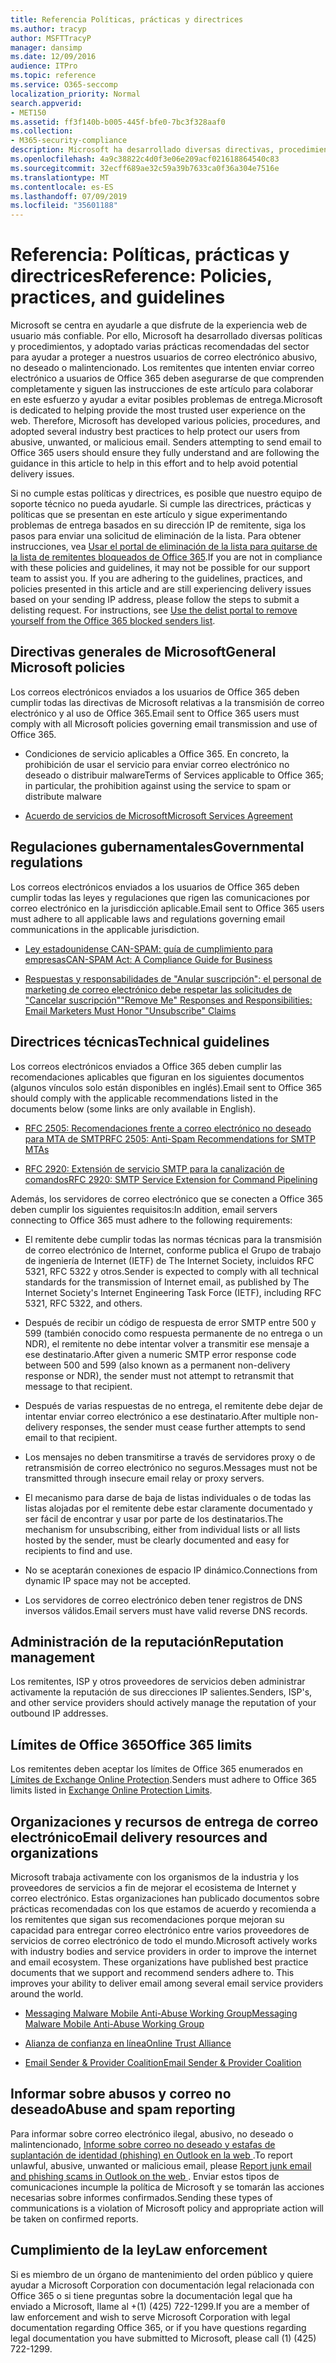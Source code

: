 ```yaml
---
title: Referencia Políticas, prácticas y directrices
ms.author: tracyp
author: MSFTTracyP
manager: dansimp
ms.date: 12/09/2016
audience: ITPro
ms.topic: reference
ms.service: O365-seccomp
localization_priority: Normal
search.appverid:
- MET150
ms.assetid: ff3f140b-b005-445f-bfe0-7bc3f328aaf0
ms.collection:
- M365-security-compliance
description: Microsoft ha desarrollado diversas directivas, procedimientos y adoptado varias prácticas recomendadas del sector para ayudar a proteger a nuestros usuarios de un correo electrónico abusivo, no deseado o malintencionado.
ms.openlocfilehash: 4a9c38822c4d0f3e06e209acf021618864540c83
ms.sourcegitcommit: 32ecff689ae32c59a39b7633ca0f36a304e7516e
ms.translationtype: MT
ms.contentlocale: es-ES
ms.lasthandoff: 07/09/2019
ms.locfileid: "35601188"
---
```

# <a name="reference-policies-practices-and-guidelines"></a><span data-ttu-id="a9797-103">Referencia: Políticas, prácticas y directrices</span><span class="sxs-lookup"><span data-stu-id="a9797-103">Reference: Policies, practices, and guidelines</span></span>
  
<span data-ttu-id="a9797-p101">Microsoft se centra en ayudarle a que disfrute de la experiencia web de usuario más confiable. Por ello, Microsoft ha desarrollado diversas políticas y procedimientos, y adoptado varias prácticas recomendadas del sector para ayudar a proteger a nuestros usuarios de correo electrónico abusivo, no deseado o malintencionado. Los remitentes que intenten enviar correo electrónico a usuarios de Office 365 deben asegurarse de que comprenden completamente y siguen las instrucciones de este artículo para colaborar en este esfuerzo y ayudar a evitar posibles problemas de entrega.</span><span class="sxs-lookup"><span data-stu-id="a9797-p101">Microsoft is dedicated to helping provide the most trusted user experience on the web. Therefore, Microsoft has developed various policies, procedures, and adopted several industry best practices to help protect our users from abusive, unwanted, or malicious email. Senders attempting to send email to Office 365 users should ensure they fully understand and are following the guidance in this article to help in this effort and to help avoid potential delivery issues.</span></span>
  
<span data-ttu-id="a9797-p102">Si no cumple estas políticas y directrices, es posible que nuestro equipo de soporte técnico no pueda ayudarle. Si cumple las directrices, prácticas y políticas que se presentan en este artículo y sigue experimentando problemas de entrega basados en su dirección IP de remitente, siga los pasos para enviar una solicitud de eliminación de la lista. Para obtener instrucciones, vea [Usar el portal de eliminación de la lista para quitarse de la lista de remitentes bloqueados de Office 365](use-the-delist-portal-to-remove-yourself-from-the-office-365-blocked-senders-lis.md).</span><span class="sxs-lookup"><span data-stu-id="a9797-p102">If you are not in compliance with these policies and guidelines, it may not be possible for our support team to assist you. If you are adhering to the guidelines, practices, and policies presented in this article and are still experiencing delivery issues based on your sending IP address, please follow the steps to submit a delisting request. For instructions, see [Use the delist portal to remove yourself from the Office 365 blocked senders list](use-the-delist-portal-to-remove-yourself-from-the-office-365-blocked-senders-lis.md).</span></span>
  
## <a name="general-microsoft-policies"></a><span data-ttu-id="a9797-110">Directivas generales de Microsoft</span><span class="sxs-lookup"><span data-stu-id="a9797-110">General Microsoft policies</span></span>
<span data-ttu-id="a9797-111"><a name="GenMsftPolicies"> </a></span><span class="sxs-lookup"><span data-stu-id="a9797-111"></span></span>

<span data-ttu-id="a9797-112">Los correos electrónicos enviados a los usuarios de Office 365 deben cumplir todas las directivas de Microsoft relativas a la transmisión de correo electrónico y al uso de Office 365.</span><span class="sxs-lookup"><span data-stu-id="a9797-112">Email sent to Office 365 users must comply with all Microsoft policies governing email transmission and use of Office 365.</span></span>
  
- <span data-ttu-id="a9797-113">Condiciones de servicio aplicables a Office 365. En concreto, la prohibición de usar el servicio para enviar correo electrónico no deseado o distribuir malware</span><span class="sxs-lookup"><span data-stu-id="a9797-113">Terms of Services applicable to Office 365; in particular, the prohibition against using the service to spam or distribute malware</span></span>
    
- [<span data-ttu-id="a9797-114">Acuerdo de servicios de Microsoft</span><span class="sxs-lookup"><span data-stu-id="a9797-114">Microsoft Services Agreement</span></span>](https://www.microsoft.com/servicesagreement/)
    
## <a name="governmental-regulations"></a><span data-ttu-id="a9797-115">Regulaciones gubernamentales</span><span class="sxs-lookup"><span data-stu-id="a9797-115">Governmental regulations</span></span>
<span data-ttu-id="a9797-116"><a name="GovtRegulations"> </a></span><span class="sxs-lookup"><span data-stu-id="a9797-116"></span></span>

<span data-ttu-id="a9797-117">Los correos electrónicos enviados a los usuarios de Office 365 deben cumplir todas las leyes y regulaciones que rigen las comunicaciones por correo electrónico en la jurisdicción aplicable.</span><span class="sxs-lookup"><span data-stu-id="a9797-117">Email sent to Office 365 users must adhere to all applicable laws and regulations governing email communications in the applicable jurisdiction.</span></span>
  
- [<span data-ttu-id="a9797-118">Ley estadounidense CAN-SPAM: guía de cumplimiento para empresas</span><span class="sxs-lookup"><span data-stu-id="a9797-118">CAN-SPAM Act: A Compliance Guide for Business</span></span>](https://www.ftc.gov/tips-advice/business-center/guidance/can-spam-act-compliance-guide-business)
    
- [<span data-ttu-id="a9797-119">Respuestas y responsabilidades de "Anular suscripción": el personal de marketing de correo electrónico debe respetar las solicitudes de "Cancelar suscripción"</span><span class="sxs-lookup"><span data-stu-id="a9797-119">"Remove Me" Responses and Responsibilities: Email Marketers Must Honor "Unsubscribe" Claims</span></span>](https://www.lawpublish.com/ftc-emai-marketers-unsubscribe-claims.mdl)
    
## <a name="technical-guidelines"></a><span data-ttu-id="a9797-120">Directrices técnicas</span><span class="sxs-lookup"><span data-stu-id="a9797-120">Technical guidelines</span></span>
<span data-ttu-id="a9797-121"><a name="TechGuidelines"> </a></span><span class="sxs-lookup"><span data-stu-id="a9797-121"></span></span>

<span data-ttu-id="a9797-122">Los correos electrónicos enviados a Office 365 deben cumplir las recomendaciones aplicables que figuran en los siguientes documentos (algunos vínculos solo están disponibles en inglés).</span><span class="sxs-lookup"><span data-stu-id="a9797-122">Email sent to Office 365 should comply with the applicable recommendations listed in the documents below (some links are only available in English).</span></span>
  
- [<span data-ttu-id="a9797-123">RFC 2505: Recomendaciones frente a correo electrónico no deseado para MTA de SMTP</span><span class="sxs-lookup"><span data-stu-id="a9797-123">RFC 2505: Anti-Spam Recommendations for SMTP MTAs</span></span>](https://www.ietf.org/rfc/rfc2505.txt)
    
- [<span data-ttu-id="a9797-124">RFC 2920: Extensión de servicio SMTP para la canalización de comandos</span><span class="sxs-lookup"><span data-stu-id="a9797-124">RFC 2920: SMTP Service Extension for Command Pipelining</span></span>](https://www.ietf.org/rfc/rfc2920.txt)
    
<span data-ttu-id="a9797-125">Además, los servidores de correo electrónico que se conecten a Office 365 deben cumplir los siguientes requisitos:</span><span class="sxs-lookup"><span data-stu-id="a9797-125">In addition, email servers connecting to Office 365 must adhere to the following requirements:</span></span>
  
- <span data-ttu-id="a9797-126">El remitente debe cumplir todas las normas técnicas para la transmisión de correo electrónico de Internet, conforme publica el Grupo de trabajo de ingeniería de Internet (IETF) de The Internet Society, incluidos RFC 5321, RFC 5322 y otros.</span><span class="sxs-lookup"><span data-stu-id="a9797-126">Sender is expected to comply with all technical standards for the transmission of Internet email, as published by The Internet Society's Internet Engineering Task Force (IETF), including RFC 5321, RFC 5322, and others.</span></span> 
    
- <span data-ttu-id="a9797-127">Después de recibir un código de respuesta de error SMTP entre 500 y 599 (también conocido como respuesta permanente de no entrega o un NDR), el remitente no debe intentar volver a transmitir ese mensaje a ese destinatario.</span><span class="sxs-lookup"><span data-stu-id="a9797-127">After given a numeric SMTP error response code between 500 and 599 (also known as a permanent non-delivery response or NDR), the sender must not attempt to retransmit that message to that recipient.</span></span>
    
- <span data-ttu-id="a9797-128">Después de varias respuestas de no entrega, el remitente debe dejar de intentar enviar correo electrónico a ese destinatario.</span><span class="sxs-lookup"><span data-stu-id="a9797-128">After multiple non-delivery responses, the sender must cease further attempts to send email to that recipient.</span></span>
    
- <span data-ttu-id="a9797-129">Los mensajes no deben transmitirse a través de servidores proxy o de retransmisión de correo electrónico no seguros.</span><span class="sxs-lookup"><span data-stu-id="a9797-129">Messages must not be transmitted through insecure email relay or proxy servers.</span></span>
    
- <span data-ttu-id="a9797-130">El mecanismo para darse de baja de listas individuales o de todas las listas alojadas por el remitente debe estar claramente documentado y ser fácil de encontrar y usar por parte de los destinatarios.</span><span class="sxs-lookup"><span data-stu-id="a9797-130">The mechanism for unsubscribing, either from individual lists or all lists hosted by the sender, must be clearly documented and easy for recipients to find and use.</span></span>
    
- <span data-ttu-id="a9797-131">No se aceptarán conexiones de espacio IP dinámico.</span><span class="sxs-lookup"><span data-stu-id="a9797-131">Connections from dynamic IP space may not be accepted.</span></span>
    
- <span data-ttu-id="a9797-132">Los servidores de correo electrónico deben tener registros de DNS inversos válidos.</span><span class="sxs-lookup"><span data-stu-id="a9797-132">Email servers must have valid reverse DNS records.</span></span>
    
## <a name="reputation-management"></a><span data-ttu-id="a9797-133">Administración de la reputación</span><span class="sxs-lookup"><span data-stu-id="a9797-133">Reputation management</span></span>
<span data-ttu-id="a9797-134"><a name="RepManagement"> </a></span><span class="sxs-lookup"><span data-stu-id="a9797-134"></span></span>

<span data-ttu-id="a9797-135">Los remitentes, ISP y otros proveedores de servicios deben administrar activamente la reputación de sus direcciones IP salientes.</span><span class="sxs-lookup"><span data-stu-id="a9797-135">Senders, ISP's, and other service providers should actively manage the reputation of your outbound IP addresses.</span></span>
  
## <a name="office-365-limits"></a><span data-ttu-id="a9797-136">Límites de Office 365</span><span class="sxs-lookup"><span data-stu-id="a9797-136">Office 365 limits</span></span>
<span data-ttu-id="a9797-137"><a name="sectionSection4"> </a></span><span class="sxs-lookup"><span data-stu-id="a9797-137"></span></span>

<span data-ttu-id="a9797-138">Los remitentes deben aceptar los límites de Office 365 enumerados en [Límites de Exchange Online Protection](https://technet.microsoft.com/library/exchange-online-protection-limits.aspx).</span><span class="sxs-lookup"><span data-stu-id="a9797-138">Senders must adhere to Office 365 limits listed in [Exchange Online Protection Limits](https://technet.microsoft.com/library/exchange-online-protection-limits.aspx).</span></span>
  
## <a name="email-delivery-resources-and-organizations"></a><span data-ttu-id="a9797-139">Organizaciones y recursos de entrega de correo electrónico</span><span class="sxs-lookup"><span data-stu-id="a9797-139">Email delivery resources and organizations</span></span>
<span data-ttu-id="a9797-140"><a name="sectionSection5"> </a></span><span class="sxs-lookup"><span data-stu-id="a9797-140"></span></span>

<span data-ttu-id="a9797-p103">Microsoft trabaja activamente con los organismos de la industria y los proveedores de servicios a fin de mejorar el ecosistema de Internet y correo electrónico. Estas organizaciones han publicado documentos sobre prácticas recomendadas con los que estamos de acuerdo y recomienda a los remitentes que sigan sus recomendaciones porque mejoran su capacidad para entregar correo electrónico entre varios proveedores de servicios de correo electrónico de todo el mundo.</span><span class="sxs-lookup"><span data-stu-id="a9797-p103">Microsoft actively works with industry bodies and service providers in order to improve the internet and email ecosystem. These organizations have published best practice documents that we support and recommend senders adhere to. This improves your ability to deliver email among several email service providers around the world.</span></span>
  
- [<span data-ttu-id="a9797-144">Messaging Malware Mobile Anti-Abuse Working Group</span><span class="sxs-lookup"><span data-stu-id="a9797-144">Messaging Malware Mobile Anti-Abuse Working Group</span></span>](https://www.m3aawg.org/)
    
- [<span data-ttu-id="a9797-145">Alianza de confianza en línea</span><span class="sxs-lookup"><span data-stu-id="a9797-145">Online Trust Alliance </span></span>](https://www.otalliance.org/resources)
    
- [<span data-ttu-id="a9797-146">Email Sender &amp; Provider Coalition</span><span class="sxs-lookup"><span data-stu-id="a9797-146">Email Sender &amp; Provider Coalition</span></span>](http://www.espcoalition.org/)
    
## <a name="abuse-and-spam-reporting"></a><span data-ttu-id="a9797-147">Informar sobre abusos y correo no deseado</span><span class="sxs-lookup"><span data-stu-id="a9797-147">Abuse and spam reporting</span></span>
<span data-ttu-id="a9797-148"><a name="AbuseSpamReports"> </a></span><span class="sxs-lookup"><span data-stu-id="a9797-148"></span></span>

<span data-ttu-id="a9797-149">Para informar sobre correo electrónico ilegal, abusivo, no deseado o malintencionado, [Informe sobre correo no deseado y estafas de suplantación de identidad (phishing) en Outlook en la web ](report-junk-email-and-phishing-scams-in-outlook-on-the-web-eop.md).</span><span class="sxs-lookup"><span data-stu-id="a9797-149">To report unlawful, abusive, unwanted or malicious email, please [Report junk email and phishing scams in Outlook on the web ](report-junk-email-and-phishing-scams-in-outlook-on-the-web-eop.md).</span></span> <span data-ttu-id="a9797-150">Enviar estos tipos de comunicaciones incumple la política de Microsoft y se tomarán las acciones necesarias sobre informes confirmados.</span><span class="sxs-lookup"><span data-stu-id="a9797-150">Sending these types of communications is a violation of Microsoft policy and appropriate action will be taken on confirmed reports.</span></span>
  
## <a name="law-enforcement"></a><span data-ttu-id="a9797-151">Cumplimiento de la ley</span><span class="sxs-lookup"><span data-stu-id="a9797-151">Law enforcement</span></span>
<span data-ttu-id="a9797-152"><a name="sectionSection7"> </a></span><span class="sxs-lookup"><span data-stu-id="a9797-152"></span></span>

<span data-ttu-id="a9797-153">Si es miembro de un órgano de mantenimiento del orden público y quiere ayudar a Microsoft Corporation con documentación legal relacionada con Office 365 o si tiene preguntas sobre la documentación legal que ha enviado a Microsoft, llame al +(1) (425) 722-1299.</span><span class="sxs-lookup"><span data-stu-id="a9797-153">If you are a member of law enforcement and wish to serve Microsoft Corporation with legal documentation regarding Office 365, or if you have questions regarding legal documentation you have submitted to Microsoft, please call (1) (425) 722-1299.</span></span>
  

